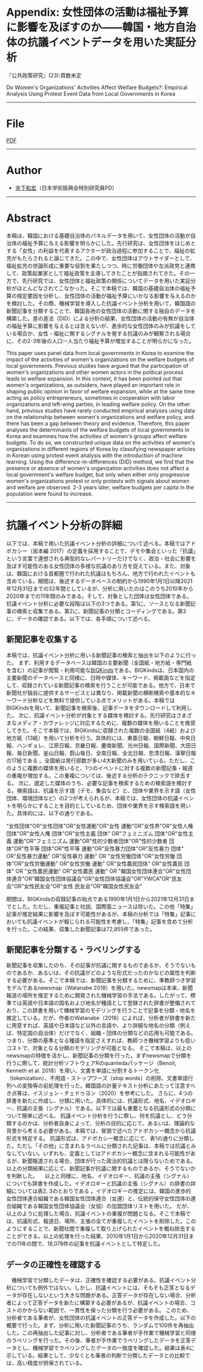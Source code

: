 # Appendix: 女性団体の活動は福祉予算に影響を及ぼすのか――韓国・地方自治体の抗議イベントデータを用いた実証分析

『公共政策研究』(23):頁数未定

Do Women's Organizations' Activities Affect Welfare Budgets?: Empirical Analysis Using Protest Event Data from Local Governments in Korea

---

# File

[PDF]()

---

# Author

* [寺下和宏](https://kazuhiroterashita.com/)（日本学術振興会特別研究員PD）

---

# Abstract

本稿は、韓国における基礎自治体のパネルデータを用いて、女性団体の活動が自治体の福祉予算に与える影響を明らかにした。先行研究は、女性団体をはじめとする「女性」の利益を代表するアクターが政治過程に参加することで、福祉の拡充がもたらされると論じてきた。この中で、女性団体はアウトサイダーとして、福祉拡充の世論形成に重要な役割を果たしつつ、時に労働団体や左派政党と連携して、政策起業家として福祉政策を主導してきたことが指摘されてきた。その一方で、先行研究では、女性団体と福祉政策の関係についてデータを用いた実証分析がほとんどなされてこなかった。そこで本稿では、韓国の基礎自治体の福祉予算の規定要因を分析し、女性団体の活動が福祉予算にいかなる影響を与えるのかを検討した。その際、機械学習を導入した抗議イベント分析を用いて、韓国語の新聞記事を分類することで、韓国各地の女性団体の活動に関する独自のデータを構築した。差の差法（DID）による分析の結果、女性団体の活動の有無が自治体の福祉予算に影響を与えるとは言えないが、進歩的な女性団体のみが抗議をしている場合か、女性・福祉に関するシグナルを発する抗議のみが観察される場合に、その2-3年後の人口一人当たり福祉予算が増加することが明らかになった。

This paper uses panel data from local governments in Korea to examine the impact of the activities of women's organizations on the welfare budgets of local governments. Previous studies have argued that the participation of women's organizations and other women actors in the political process leads to welfare expansion. In this context, it has been pointed out that women's organizations, as outsiders, have played an important role in shaping public opinion in favor of welfare expansion, while at the same time acting as policy entrepreneurs, sometimes in cooperation with labor organizations and left-wing parties, in leading welfare policy. On the other hand, previous studies have rarely conducted empirical analyses using data on the relationship between women's organizations and welfare policy, and there has been a gap between theory and evidence. Therefore, this paper analyses the determinants of the welfare budgets of local governments in Korea and examines how the activities of women's groups affect welfare budgets. To do so, we constructed unique data on the activities of women's organizations in different regions of Korea by classifying newspaper articles in Korean using protest event analysis with the introduction of machine learning. Using the difference-in-differences (DID) method, we find that the presence or absence of women's organization activities does not affect a local government's welfare budget, but only when either only progressive women's organizations protest or only protests with signals about women and welfare are observed. 2-3 years later, welfare budgets per capita in the population were found to increase.

---

# 抗議イベント分析の詳細

以下では、本稿で用いた抗議イベント分析の詳細について述べる。本稿ではアドボカシー（坂本編 2017）の定義を採用することで、デモや集会といった「抗議」という言葉で連想される典型的なレパートリーだけでなく、政治・社会に影響を及ぼす可能性のある女性団体の多様な抗議のあり方を捉えている。また、対象は、韓国における首都圏で行われた抗議はもちろん、地方で行われたイベントも含めている。期間は、後述するデータベースの制約から1990年1月1日以降2021年12月31日までの32年間としているが、分析に用いたのはこのうち2010年から2020年までの11年間のみである。そして、対象とした団体は女性団体である。
抗議イベント分析に必要な段階は以下の3つである。第1に、ソースとなる新聞記事の検索と収集である。第2に、新聞記事の分類とコーディングである。第3に、データの確認である。以下では、各手順について述べる。

## 新聞記事を収集する
本稿では、抗議イベント分析に用いる新聞記事の検索と抽出を以下のように行った。
まず、利用するデータベースは韓国の主要新聞（全国紙・地方紙・専門紙を含む）の記事が閲覧・利用可能な[BIGKinds](https://www.bigkinds.or.kr/)である。BIGKindsは、日本国内の主要新聞のデータベースと同様に、日時や媒体、キーワード、掲載面などを指定して、収録されている新聞記事の検索を行うことが可能である。他方で、日本で新聞社が独自に提供するサービスとは異なり、掲載新聞の横断検索や基本的なキーワード分析などを無料で提供している点でメリットがある。本稿ではBIGKindsを用いて、新聞記事を検索後、記事データをダウンロードして利用した。
次に、抗議イベント分析が対象とする媒体を検討する。先行研究はさまざまなメディア・カヴァレッジに対応するために、複数の媒体を用いることを推奨してきた。そこで本稿では、BIGKindsに収録された複数の全国紙（4紙）および地方紙（13紙）を用いて分析を行う。具体的には、東亜日報、朝鮮日報、中央日報、ハンギョレ、江原日報、京畿日報、慶南新聞、光州日報、国際新聞、大田日報、毎日新聞、釜山日報、蔚山毎日、全南日報、全北日報、忠清日報、漢拏日報の17紙である 。全国紙は発行部数が多い4大新聞のみを用いている。ただし、このように複数の媒体を用いると、1つのイベントに対する複数の新聞記事・報道の重複が増加する。この重複については、後述する分析のテクニックで除去する。
次に、選定した媒体のうち、必要な記事を検索するための検索語を検討する。検索語は、抗議を示す語（デモ、集会など）と、団体や業界を示す語（女性団体、環境団体など）の2つが考えられるが、本稿では、女性団体の抗議イベントを明らかにすることを目的としているため、団体や業界を示す検索語を用いた。具体的には、以下の通りである。

"女性団体"OR"女性団体"OR"女性運動"OR"女性 運動"OR"女性界"OR"女性人権団体"OR"女性人権 団体"OR"女性主義 団体" OR"フェミニズム 団体"OR"女性主義 運動"OR"フェミニズム 運動"OR"性的少数者団体"OR"性的少数者 団体"OR"性平等 団体"OR"性平等 運動"OR"反性暴力団体"OR"反性暴力 団体" OR"反性暴力運動" OR"反性暴力 運動" OR "女性労働団体"OR"女性労働 団体"OR"女性労働運動" OR"女性労働 運動" OR"女性農民団体" OR"女性農民 団体" OR "女性農民運動" OR"女性農民 運動" OR "韓国女性団体連合"OR"女性団体連合"OR"韓国女性団体協議会"OR"女性団体協議会"OR"YWCA"OR"民友会"OR"女性民友会"OR"女性 民友会"OR"韓国女性民友会"

期間は、BIGKindsの収録記事の始点である1990年1月1日から2021年12月31日までとした。ただし、重複記事と社説、国際面ニュースは除いた。この他「特集」記事が推定結果に影響を及ぼす可能性があるが、本稿の分析では「特集」記事においても抗議イベントが報じられる可能性を考慮し、「特集」記事を含めて分析を行った。この結果、収集した新聞記事は72,855件であった。

## 新聞記事を分類する・ラベリングする
新聞記事を収集したのち、その記事が抗議に関するものであるか、そうでないものであるか、あるいは、その抗議がどのような形式だったのかなどの属性を判断する必要がある。そこで本稿では、新聞記事を分類するために、準教師つき学習モデルであるnewsmap（Watanabe 2018）を用いた。newsmapは本来、新聞報道の場所を推定するために開発された機械学習の手法である。したがって、標準では英語や日本語の国名および地名が種語として登録された辞書が整備されており、この辞書を用いて機械学習のモデリングを行うことで記事を分類・地名を推定している。だが、作者のWatanabe（2018）によれば、分析者が辞書を新たに用意すれば、英語や日本語など以外の言語や、より詳細な地名の分類（例えば、特定国の自治体）だけでなく、組織・団体の分類などの応用も可能である。つまり、分類の基準となる種語を指定さえすれば、教師つき機械学習よりも低いコストで、対象となる分類のモデリングが可能となる。
そこで本稿は、以上のnewsmapの特徴を活かし、新聞記事の分類を行った。まずnewsmapで分類を行うに際して、統計分析ソフトウェアRのquantedaパッケージ（Benoit, Kenneth et al. 2018）を用い、文書を単語に分割するトークン化（tokenization）、不用語・ストップワーズ（stop words）の削除、文書単語行列への変換等の前処理を行った。韓国語の計量テキスト分析にあたって注意すべき点等は、イスジョン・チェドゥヨン（2020）を参考にした。
さらに、4つの辞書を新たに作成し、分類に用いた。具体的には、抗議形式、地名、イデオロギー、抗議の主張（シグナル）である。以下では最も重要となる抗議形式の分類について簡単に述べる。
抗議イベント分析を行うに際し、何を抗議とし、どう分類するのかは、分析者自身によって、分析の目的に応じて、あるいは、理論的な背景から考える必要がある。本稿では、冒頭で述べたアドボカシー概念から抗議形式を特定する。
抗議形式は、アドボカシー概念に応じて、表1の通りに分類した。ただし「その他」に含まれるラベルに分類された記事は、本稿では抗議とみなしていない。いずれも、定義としてはアドボカシー概念に含まれる可能性があるが、新聞報道される場合、団体が行った政治的抗議とは限らないためである。以上の分類結果に応じて、新聞記事が抗議に関するものであるか、そうでないかを判断した。
　以上と同様に、地名、イデオロギー、抗議の主張（シグナル）についても辞書を作成した。イデオロギーと抗議の主張（シグナル）の辞書の詳細については表2, 3のとおりである 。イデオロギーの推定には、韓国の進歩的女性団体連合組織である韓国女性団体連合（女連）と、伝統的保守女性団体の連合組織である韓国女性団体協議会（女協）の加盟団体リストを用いた。
だが、以上のように処理した場合、抗議イベントの重複が問題となる。そこで本稿では、抗議形式、報道日、場所、主張の全てが重複したイベントを削除した。このようにすることで、新聞社間で重複して取り上げられたイベントを概ね除去することができる。以上の処理を行った結果、2010年1月1日から2020年12月31日までの11年の間で、18,078件の記事を抗議イベントとして特定した。

## データの正確性を確認する
　機械学習で分類したデータは、正確性を確認する必要がある。抗議イベント分析についても例外ではない。しかし、抗議イベントには、そもそも正答となるデータが存在しないという大きな問題がある。正答データが存在しない場合、分析者によって正答データを新たに構築する必要があるが、抗議イベントの場合、コストのかからない範囲で、一貫性を保った分類を行う必要がある。
このため、分析者である筆者が、女性団体の抗議イベントの正答データを作成した。以下の概要で行った。まず、分析に用いた新聞記事のうち、ランダムで100件を再抽出した。この再抽出した記事に対し、分析者である筆者が手作業で機械学習と同様のラベリングを行った。その後、筆者が手作業でラベリングしたデータを正答データとし、機械学習でラベリングしたデータの一致度を確認した。結果は表4に示している。結果として、少なくとも筆者の判断で分類したデータとの比較では、高い精度が担保されている。

